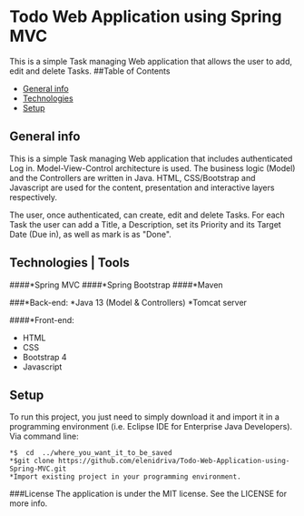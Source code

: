 # Todo Web Application using Spring MVC
This is a simple Task managing Web application that allows the user to add, edit and delete Tasks.
##Table of Contents
* [General info](#general-info)
* [Technologies](#technologies)
* [Setup](#setup)

## General info
This is a simple Task managing Web application that includes authenticated Log in. Model-View-Control architecture is used. The business logic (Model) and the Controllers are written in Java. HTML, CSS/Bootstrap and Javascript are used for the content, presentation and interactive layers respectively.

The user, once authenticated, can create, edit and delete Tasks. For each Task the user can add a Title, a Description, set its Priority and its Target Date (Due in), as well as mark is as "Done".

## Technologies | Tools
####*Spring MVC
####*Spring Bootstrap
####*Maven

###*Back-end:
*Java 13 (Model & Controllers)
*Tomcat server

####*Front-end:
* HTML
* CSS
* Bootstrap 4
* Javascript


## Setup
To run this project, you just need to simply download it and import it in a programming environment (i.e. Eclipse IDE for Enterprise Java Developers).
Via command line:
```
*$  cd  ../where_you_want_it_to_be_saved
*$git clone https://github.com/elenidriva/Todo-Web-Application-using-Spring-MVC.git
*Import existing project in your programming environment.
```


###License
The application is under the MIT license. See the LICENSE for more info.
